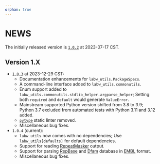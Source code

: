 ```yaml
---
orphan: true
---
```


# NEWS

The initially released version is [`1.0.2`](https://pypi.org/project/labw-utils/1.0.2/) at 2023-07-17 CST.

## Version 1.X

- [`1.0.3`](https://pypi.org/project/labw-utils/1.0.3/) at 2023-12-29 CST:
  - Documentation enhancements for `labw_utils.PackageSpecs`.
  - A command-line interface added to `labw_utils.commonutils`.
  - Enum support added to `labw_utils.commonutils.stdlib_helper.argparse_helper`; Setting both `required` and `default` would generate `ValueError`.
  - Mainstream supported Python version shifted from 3.8 to 3.9; Python 3.7 excluded from automated tests with Python 3.11 and 3.12 added.
  - [`pytype`](https://google.github.io/pytype/) static linter removed.
  - Miscellaneous bug fixes.
- `1.0.4` (current):
  - `labw_utils` now comes with no dependencies; Use `labw_utils[defaults]` for default dependencies.
  - Support for reading [RepeatMasker](https://www.repeatmasker.org) output.
  - Support for parsing [RepBase](https://www.girinst.org/repbase) and [Dfam](https://www.dfam.org/home) database in [EMBL](https://raw.githubusercontent.com/enasequence/read_docs/master/submit/fileprep/flatfile_user_manual.txt) format.
  - Miscellaneous bug fixes.
